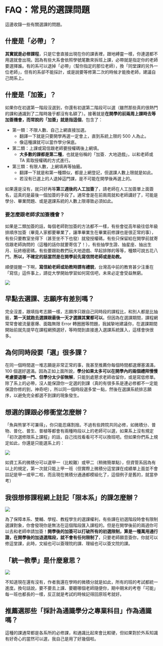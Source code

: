 # FAQ：常見的選課問題

這邊收錄一些有關選課的問題。

## 什麼是「必帶」？

**其實就是必修課程**，只是它會直接出現在你的課表裡，跟地縛靈一樣，你連選都不用選就會出現。因為有些大系會依照學號尾數來拆班上課，必帶就是指定你的老師要選擇誰。有的系可以退掉「必帶」（幫你指定的那位老師），換「同堂課的另外一位老師」，但有的系卻不能採計，或是說要等修第二次的時候才能換老師，建議自己問系上。

## 什麼是「加簽」？

如果你在初選第一階段沒選到，你還有初選第二階段可以選（雖然那些真的很熱門的課和通識到了二階時幾乎都沒有名額了）。接著就是**在開學的前兩周上課時去等加簽機會，而常說的「加簽」就是指這個**，包含了：

- 第一類：不限人數、自己上網直接加選。
  - 翻譯一下就是只要開學再選一定會上，直到系統上限的 500 人為止。
  - 像這種課就可以當作學分保底。
- 第二類：上課或寫信跟老師要授權碼後上網填。
  - **大多數的課都是第二種**，也就是俗稱的「加簽．大地遊戲」，以和老師或 TA 索取授權碼的方式進行。
- 第三類：有限人數，上網填再等抽籤。
  - 翻譯一下就是和第一種類似，都是上網登記，但選課人數上限就是如此。
  - 若沒有已選上的人退掉這門課，是不可能在開學後再選上的。

如果還是沒有，就只好再等**第三週後的人工加簽**了，請老師在人工加簽單上面簽名，這真的是最後一個加簽的手段了。通常會是在前兩周就和老師講好了，可能是學分、畢業問題、或是選課系統的人數上限導致必須如此。

### 要怎麼跟老師求加簽機會？

如果是二類加簽的話，每個老師對加簽的方法都不一樣，有些會從高年級往低年級排順序加簽（畢竟人家都要畢業了，讓準畢業生在畢業前修課也是很正常的事），有些只要教室坐得下（甚至坐不下也發）就發授權碼，有些只保留給在開學前就寄信跟老師詢問的（這種的話你就要寄信了！），有些抽學生證、抽星座、抽出生月、玩終極密碼，有些要跟助教們玩大地遊戲、早起排隊的等等，種類可說五花八門。**所以，不確定的話當然是在開學前先寫信問老師或是助教。**

順便提醒一下啊，**寫信給老師或助教時請有禮貌**，台灣高中前的教育甚少注重在「寫信」這件事上，請從大學開始學習如何寫信吧，未來必定會受益無窮。

![](/img/plzmail.png)

## 早點去選課、志願序有差別嗎？

完全沒差，跟填指考志願一樣，志願序只跟自己同時段的課程比，和別人都是比抽籤，**第一天就跑去選課跟最後一天才選課其實都可以**。但因為在選課期間，課程網常常會被流量塞爆、面臨無限 Error 轉圈圈等問題，我誠摯地建議你，在選課期間開始前就先提早在課程網預選好，等時間到直接進入選課系統匯入，這樣會快很多。

## 為何同時段要「選」很多課？

在同一個時間選一堆志願是非常正常的事，我甚至推薦你每個時間都選爆塞滿滿，100 個選好選滿。因為正如上面所說，**學分如果太多可以在開學內的兩個禮拜慢慢考慮要退哪一門、但學分太少卻無解**，只能到處懇求老師收留你，或是寫低修單。除了系上的必帶，沒人能保證你一定選的到課（真的有很多系是連必修都不一定能保證你修的到，神奇吧），所以同一個時段選多堂一點，然後在選課系統排志願序，以避免完全都選不到課的現象發生。

## 想選的課跟必修衝堂怎麼辦？

「魚與熊掌不可兼得」，你只能忍痛割捨。不過有些跨院共同必修，如微積分、普物、普化、普生、普植等都會有兩種時段以上的老師可以選，如果系上沒有規定「初次選修限系上課程」的話，自己找找看看可不可以換班吧。但如果你們系上規定如此，你還是只能選系上的：

![](/img/credit01.PNG)

如資工系的微積分可以選甲一（比較難）或甲二（稍微簡單點），但資管系因為有以上的規定，第一次就只能上甲一班（但實際上微積分這堂課在成績單上面並不會註記是甲一或甲二啦，而且現在微積分通通都模組化了，這個例子是舊的，就當參考）

## 我很想修課程網上註記「限本系」的課怎麼辦？

![](/img/nol06.PNG)

為了保障本系、雙輔、學程、教程學生的選課權利，有些課在初選階段時會有限制選課對象，你會發現你是無法在這個階段匯入課程的。但是在開學後前的兩週你可以去和老師申請加簽！**開學後的加簽可以打破所有的初選限制，算是一種萬用通行證，在開學後的加退選階段，就不會有任何限制了**，只要老師願意簽你，你就可以修這堂課，此時，文組也可以簽理院的課、理組也可以簽文院的課。

## 「統一教學」是什麼意思？

![](/img/nol07.PNG)

不知道現在還有沒有，作者我還在學時的微積分就是如此，所有的班的考試都統一進度。換句話說，要不要去上課、要聽哪個老師隨便你，期中期末的考卷「可能」每一班也都長的一樣，反正就是考試的時候記得回原班考就好。

## 推薦選那些「採計為通識學分之專業科目」作為通識嗎？

這種的課通常都是各系所的必修課，和通識比起來會比較硬，但如果對於外系知識有好奇心的當然可以選，我自己是用了好幾個啦。